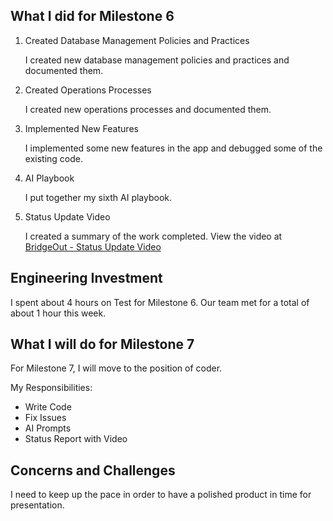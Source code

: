 ## What I did for Milestone 6

1. Created Database Management Policies and Practices

	I created new database management policies and practices and documented them.

2. Created Operations Processes

	I created new operations processes and documented them.

3. Implemented New Features

	I implemented some new features in the app and debugged some of the existing code.

3. AI Playbook

	I put together my sixth AI playbook.

4. Status Update Video
    
	I created a summary of the work completed. View the video at [BridgeOut - Status Update Video]()

## Engineering Investment

I spent about 4 hours on Test for Milestone 6.
Our team met for a total of about 1 hour this week.

## What I will do for Milestone 7

For Milestone 7, I will move to the position of coder.

My Responsibilities:
* Write Code
* Fix Issues
* AI Prompts
* Status Report with Video

## Concerns and Challenges

I need to keep up the pace in order to have a polished product in time for presentation.